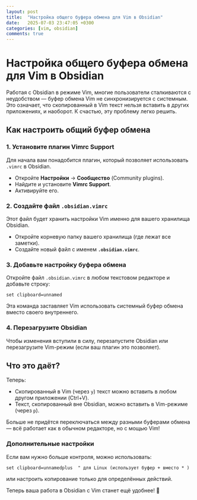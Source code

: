 ```yaml
---
layout: post
title:  "Настройка общего буфера обмена для Vim в Obsidian"
date:   2025-07-03 23:47:05 +0300
categories: [vim, obsidian]
comments: true
---
```


# Настройка общего буфера обмена для Vim в Obsidian  

Работая с Obsidian в режиме Vim, многие пользователи сталкиваются с неудобством — буфер обмена Vim не синхронизируется с системным. Это означает, что скопированный в Vim текст нельзя вставить в других приложениях, и наоборот. К счастью, эту проблему легко решить.  

## Как настроить общий буфер обмена  

### 1. Установите плагин **Vimrc Support**  
Для начала вам понадобится плагин, который позволяет использовать `.vimrc` в Obsidian.  
- Откройте **Настройки** → **Сообщество** (Community plugins).  
- Найдите и установите **Vimrc Support**.  
- Активируйте его.  

### 2. Создайте файл `.obsidian.vimrc`  
Этот файл будет хранить настройки Vim именно для вашего хранилища Obsidian.  
- Откройте корневую папку вашего хранилища (где лежат все заметки).  
- Создайте новый файл с именем **`.obsidian.vimrc`**.  

### 3. Добавьте настройку буфера обмена  
Откройте файл `.obsidian.vimrc` в любом текстовом редакторе и добавьте строку:  
```vim
set clipboard=unnamed
```  
Эта команда заставляет Vim использовать системный буфер обмена вместо своего внутреннего.  

### 4. Перезагрузите Obsidian  
Чтобы изменения вступили в силу, перезапустите Obsidian или перезагрузите Vim-режим (если ваш плагин это позволяет).  

## Что это даёт?  
Теперь:  
- Скопированный в Vim (через `y`) текст можно вставить в любом другом приложении (Ctrl+V).  
- Текст, скопированный вне Obsidian, можно вставить в Vim-режиме (через `p`).  

Больше не придётся переключаться между разными буферами обмена — всё работает как в обычном редакторе, но с мощью Vim!  

### Дополнительные настройки  
Если вам нужно больше контроля, можно использовать:  
```vim
set clipboard=unnamedplus  " для Linux (использует буфер + вместо * )
```  
или настроить копирование только для определённых действий.  

Теперь ваша работа в Obsidian с Vim станет ещё удобнее! 🚀